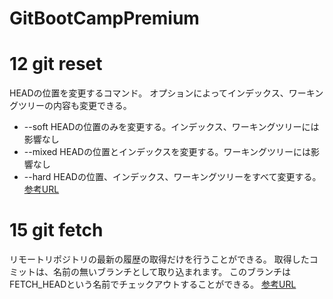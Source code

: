 # GitBootCampPremium


# 12 git reset
HEADの位置を変更するコマンド。
オプションによってインデックス、ワーキングツリーの内容も変更できる。
* --soft HEADの位置のみを変更する。インデックス、ワーキングツリーには影響なし
* --mixed HEADの位置とインデックスを変更する。ワーキングツリーには影響なし
* --hard HEADの位置、インデックス、ワーキングツリーをすべて変更する。
[参考URL](http://d.hatena.ne.jp/murank/20110327/1301224770)

# 15 git fetch
リモートリポジトリの最新の履歴の取得だけを行うことができる。
取得したコミットは、名前の無いブランチとして取り込まれます。
このブランチはFETCH_HEADという名前でチェックアウトすることができる。
[参考URL](http://www.backlog.jp/git-guide/stepup/stepup3_2.html)